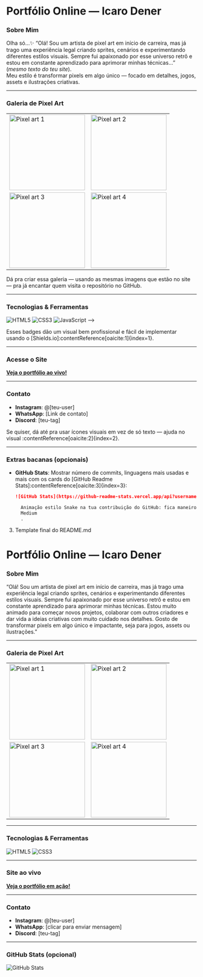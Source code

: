 # Portfólio Online — Icaro Dener

###  Sobre Mim
Olha só…✨
“Olá! Sou um artista de pixel art em início de carreira, mas já trago uma experiência legal criando sprites, cenários e experimentando diferentes estilos visuais. Sempre fui apaixonado por esse universo retrô e estou em constante aprendizado para aprimorar minhas técnicas...” (_mesmo texto do teu site_).  
Meu estilo é transformar pixels em algo único — focado em detalhes, jogos, assets e ilustrações criativas.

---

###  Galeria de Pixel Art
<table>
  <tr>
    <td><img src="caminho/para/pixel-art1.png" alt="Pixel art 1" width="200" /></td>
    <td><img src="caminho/para/pixel-art2.png" alt="Pixel art 2" width="200" /></td>
  </tr>
  <tr>
    <td><img src="caminho/para/pixel-art3.png" alt="Pixel art 3" width="200" /></td>
    <td><img src="caminho/para/pixel-art4.png" alt="Pixel art 4" width="200" /></td>
  </tr>
</table>

Dá pra criar essa galeria — usando as mesmas imagens que estão no site — pra já encantar quem visita o repositório no GitHub.

---

###  Tecnologias & Ferramentas
<p>
  <img alt="HTML5" src="https://img.shields.io/badge/HTML5-E34F26?logo=html5&style=for-the-badge" />
  <img alt="CSS3" src="https://img.shields.io/badge/CSS3-1572B6?logo=css3&style=for-the-badge" />
  <!-- Se você usou JavaScript -->
  <img alt="JavaScript" src="https://img.shields.io/badge/JavaScript-F7DF1E?logo=javascript&style=for-the-badge" />
 -->
</p>

Esses badges dão um visual bem profissional e fácil de implementar usando o [Shields.io]:contentReference[oaicite:1]{index=1}.

---

###  Acesse o Site
[**Veja o portfólio ao vivo!**](https://icaro-dener.github.io/Portfolio-Online/)

---

###  Contato
- **Instagram**: @[teu-user]  
- **WhatsApp**: [Link de contato]  
- **Discord**: [teu-tag]  

Se quiser, dá até pra usar ícones visuais em vez de só texto — ajuda no visual :contentReference[oaicite:2]{index=2}.

---

###  Extras bacanas (opcionais)
- **GitHub Stats**: Mostrar número de commits, linguagens mais usadas e mais com os cards do [GitHub Readme Stats]:contentReference[oaicite:3]{index=3}:
  
  ```markdown
  ![GitHub Stats](https://github-readme-stats.vercel.app/api?username=Icaro-Dener&show_icons=true)

    Animação estilo Snake na tua contribuição do GitHub: fica maneiro como efeito visual no perfil, usando Actions, como mostrado nesse tutorial
    Medium
    .

3. Template final do README.md

# Portfólio Online — Icaro Dener

###  Sobre Mim
“Olá! Sou um artista de pixel art em início de carreira, mas já trago uma experiência legal criando sprites, cenários e experimentando diferentes estilos visuais. Sempre fui apaixonado por esse universo retrô e estou em constante aprendizado para aprimorar minhas técnicas. Estou muito animado para começar novos projetos, colaborar com outros criadores e dar vida a ideias criativas com muito cuidado nos detalhes. Gosto de transformar pixels em algo único e impactante, seja para jogos, assets ou ilustrações.”

---

###  Galeria de Pixel Art
<table>
  <tr>
    <td><img src="caminho/para/pixel-art1.png" alt="Pixel art 1" width="200" /></td>
    <td><img src="caminho/para/pixel-art2.png" alt="Pixel art 2" width="200" /></td>
  </tr>
  <tr>
    <td><img src="caminho/para/pixel-art3.png" alt="Pixel art 3" width="200" /></td>
    <td><img src="caminho/para/pixel-art4.png" alt="Pixel art 4" width="200" /></td>
  </tr>
</table>

---

###  Tecnologias & Ferramentas
<p>
  <img alt="HTML5" src="https://img.shields.io/badge/HTML5-E34F26?logo=html5&style=for-the-badge" />
  <img alt="CSS3" src="https://img.shields.io/badge/CSS3-1572B6?logo=css3&style=for-the-badge" />
</p>

---

###  Site ao vivo
[**Veja o portfólio em ação!**](https://icaro-dener.github.io/Portfolio-Online/)

---

###  Contato
- **Instagram**: @[teu-user]
- **WhatsApp**: [clicar para enviar mensagem]
- **Discord**: [teu-tag]

---

###  GitHub Stats (opcional)
![GitHub Stats](https://github-readme-stats.vercel.app/api?username=Icaro-Dener&show_icons=true)
